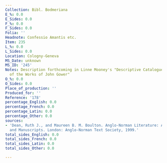 ```yaml
---
Collection: Bibl. Bodmeriana
E_%: 0.0
E_Sides: 0.0
F_%: 0.0
F_Sides: 0.0
Folia: ''
Headnote: Confessio Amantis etc.
Item: 235
L_%: 0.0
L_Sides: 0.0
Location: Cologny-Geneva
MS_Date: unknown
MS_ID: '245'
Notes: Description forthcoming in Linne Mooney's "Descriptive Catalogue of the Manuscripts
  of the Works of John Gower"
O_%: 0.0
O_Sides: 0.0
Place_of_production: ''
Produced_for: ''
Reference: '178'
percentage_English: 0.0
percentage_French: 0.0
percentage_Latin: 0.0
percentage_Other: 0.0
sources:
- 'Dean, Ruth J., and Maureen B. M. Boulton. Anglo-Norman Literature: A Guide to Texts
  and Manuscripts. London: Anglo-Norman Text Society, 1999.'
total_sides_English: 0.0
total_sides_French: 0.0
total_sides_Latin: 0.0
total_sides_Other: 0.0

---
```

